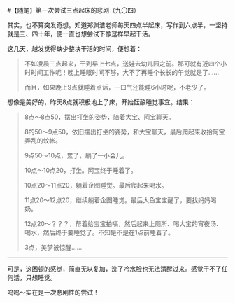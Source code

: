 #【随笔】第一次尝试三点起床的悲剧（九〇四）

其实，也不算突发奇想。知道郑渊洁老师每天四点半起床，写作到六点半，一坚持就是三、四十年，便一直也想尝试下像这样早起干活。

这几天，越发觉得缺少整块干活的时间，便想着：

> 不如凌晨三点起来，干到早上七点，送娃去幼儿园之前。那可就有近四个小时时间工作呢！晚上睡眠时间不够，大不了再睡个长长的午觉就是了……
>
> 而且，如果晚上9点就睡着点话，一口气还能睡6小时呢，不老少了。

想像是美好的，昨天8点就积极地上了床，开始酝酿睡觉事宜。结果：

> 8点～8点50，摆出打坐的姿势，陪着大宝、阿宝聊天。
>
> 8的50～9点50，依旧摆出打坐的姿势，和大宝聊天，最后爬起来收拾阿宝弄乱的蚊帐。
>
> 9点50～10点，累了，躺了一小会儿。
>
> 10点～10点20，打坐。阿宝终于睡着了。
>
> 10点20～11点20，躺着企图睡觉。最后爬起来喝水。
>
> 11点20～12点20，继续躺着企图睡觉。最后大鱼宝宝醒了，要找妈妈喝奶。
>
> 12点20～？？？，帮着给宝宝拍嗝，然后起来上厕所、喝大宝的宵夜汤、喝水，然后终于要睡觉了。不知是不是在1点前睡着了。
>
> 3点，美梦被惊醒……

----

可是，这困顿的感觉，简直无以复加，洗了冷水脸也无法清醒过来。感觉干不了任何活，只想睡觉。

呜呜～实在是一次悲剧性的尝试！